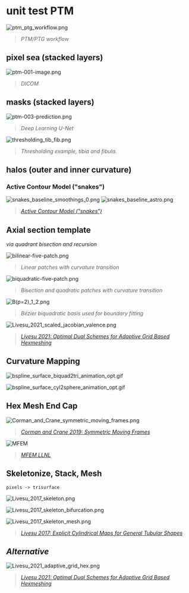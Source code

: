 # unit test PTM

![ptm_ptg_workflow.png](fig/ptm_ptg_workflow.png)
> *PTM/PTG workflow*

## pixel sea (stacked layers)

![ptm-001-image.png](fig/ptm-001-image.png)
> *DICOM*

## masks (stacked layers)

![ptm-003-prediction.png](fig/ptm-003-prediction.png)
> *Deep Learning U-Net*

![thresholding_tib_fib.png](fig/thresholding_tib_fib.png)
> *Thresholding example, tibia and fibula.*

## halos (outer and inner curvature)

### Active Contour Model ("snakes") 
![snakes_baseline_smoothings_0.png](fig/snakes_baseline_smoothings_0.png)
![snakes_baseline_astro.png](fig/snakes_baseline_astro.png)

> [*Active Contour Model ("snakes")*](https://scikit-image.org/docs/dev/auto_examples/edges/plot_active_contours.html)

## Axial section template 

*via quadrant bisection and recursion*

![bilinear-five-patch.png](fig/bilinear-five-patch.png) 
> *Linear patches with curvature transition*

![biquadratic-five-patch.png](fig/biquadratic-five-patch.png)
> *Bisection and quadratic patches with curvature transition*

![B(p=2)_1_2.png](fig/B(p=2)_1_2.png)
> *Bézier biquadratic basis used for boundary fitting*

![Livesu_2021_scaled_jacobian_valence.png](fig/Livesu_2021_scaled_jacobian_valence.png)
> [*Livesu 2021: Optimal Dual Schemes for Adaptive Grid Based Hexmeshing*](https://arxiv.org/pdf/2103.07745.pdf)

## Curvature Mapping

![bspline_surface_biquad2tri_animation_opt.gif](fig/bspline_surface_biquad2tri_animation_opt.gif)

![bspline_surface_cyl2sphere_animation_opt.gif](fig/bspline_surface_cyl2sphere_animation_opt.gif)

## Hex Mesh End Cap

![Corman_and_Crane_symmetric_moving_frames.png](fig/Corman_and_Crane_symmetric_moving_frames.png)
> [*Corman and Crane 2019: Symmetric Moving Frames*](https://dl.acm.org/doi/pdf/10.1145/3306346.3323029?casa_token=IqE4i_eSg1wAAAAA:7cSfPqjfz4-0LW9cvNRzmoQg_pjA8kslU2gVS-Tjo2vA1xl1504nky4ktFRqFWr-eQZVNMT2Dyds)

![MFEM](fig/mfem_llnl.png)
> [*MFEM LLNL*](https://computing.llnl.gov/projects/mfem-scalable-finite-element-discretization-library)

## Skeletonize, Stack, Mesh

`pixels -> trisurface`

![Livesu_2017_skeleton.png](fig/Livesu_2017_skeleton.png)

![Livesu_2017_skeleton_bifurcation.png](fig/Livesu_2017_skeleton_bifurcation.png)

![Livesu_2017_skeleton_mesh.png](fig/Livesu_2017_skeleton_mesh.png)

> [*Livesu 2017: Explicit Cylindrical Maps for General Tubular Shapes*](https://doi.org/10.1016/j.cad.2017.05.002)

## *Alternative*

![Livesu_2021_adaptive_grid_hex.png](fig/Livesu_2021_adaptive_grid_hex.png)
> [*Livesu 2021: Optimal Dual Schemes for Adaptive Grid Based Hexmeshing*](https://arxiv.org/pdf/2103.07745.pdf)
